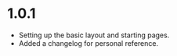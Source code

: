 # 1.0.1
- Setting up the basic layout and starting pages.
- Added a changelog for personal reference. 